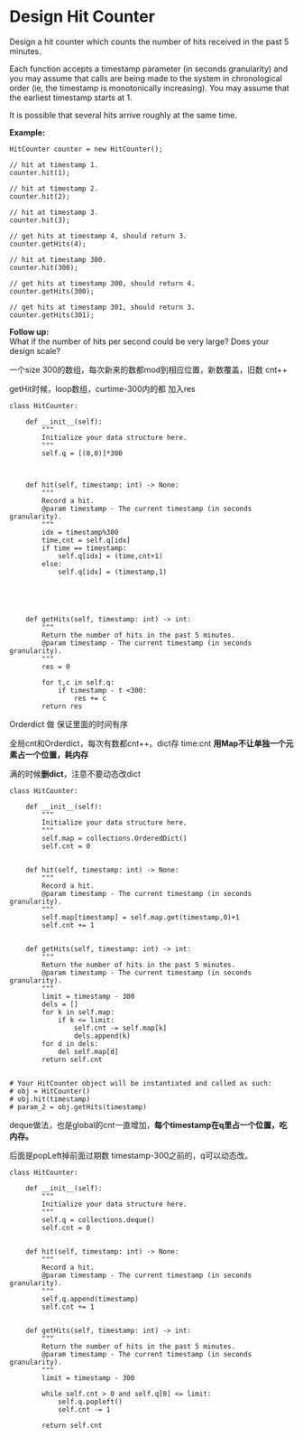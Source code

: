 # Design Hit Counter

Design a hit counter which counts the number of hits received in the past 5 minutes.

Each function accepts a timestamp parameter \(in seconds granularity\) and you may assume that calls are being made to the system in chronological order \(ie, the timestamp is monotonically increasing\). You may assume that the earliest timestamp starts at 1.

It is possible that several hits arrive roughly at the same time.

**Example:**

```text
HitCounter counter = new HitCounter();

// hit at timestamp 1.
counter.hit(1);

// hit at timestamp 2.
counter.hit(2);

// hit at timestamp 3.
counter.hit(3);

// get hits at timestamp 4, should return 3.
counter.getHits(4);

// hit at timestamp 300.
counter.hit(300);

// get hits at timestamp 300, should return 4.
counter.getHits(300);

// get hits at timestamp 301, should return 3.
counter.getHits(301); 
```

**Follow up:**  
What if the number of hits per second could be very large? Does your design scale?

一个size 300的数组，每次新来的数都mod到相应位置，新数覆盖，旧数 cnt++

getHit时候，loop数组，curtime-300内的都 加入res

```text
class HitCounter:

    def __init__(self):
        """
        Initialize your data structure here.
        """     
        self.q = [(0,0)]*300
        
        

    def hit(self, timestamp: int) -> None:
        """
        Record a hit.
        @param timestamp - The current timestamp (in seconds granularity).
        """
        idx = timestamp%300
        time,cnt = self.q[idx]
        if time == timestamp:
            self.q[idx] = (time,cnt+1)
        else:
            self.q[idx] = (timestamp,1)
        
        
            
        

    def getHits(self, timestamp: int) -> int:
        """
        Return the number of hits in the past 5 minutes.
        @param timestamp - The current timestamp (in seconds granularity).
        """
        res = 0

        for t,c in self.q:
            if timestamp - t <300:
                res += c
        return res                  
```



Orderdict 做 保证里面的时间有序

全局cnt和Orderdict，每次有数都cnt++。dict存 time:cnt **用Map不让单独一个元素占一个位置，耗内存**

满的时候**删dict**，注意不要动态改dict

```text
class HitCounter:

    def __init__(self):
        """
        Initialize your data structure here.
        """
        self.map = collections.OrderedDict()
        self.cnt = 0
        

    def hit(self, timestamp: int) -> None:
        """
        Record a hit.
        @param timestamp - The current timestamp (in seconds granularity).
        """
        self.map[timestamp] = self.map.get(timestamp,0)+1
        self.cnt += 1
        

    def getHits(self, timestamp: int) -> int:
        """
        Return the number of hits in the past 5 minutes.
        @param timestamp - The current timestamp (in seconds granularity).
        """
        limit = timestamp - 300
        dels = []
        for k in self.map:
            if k <= limit:
                self.cnt -= self.map[k]
                dels.append(k)
        for d in dels:
            del self.map[d]
        return self.cnt


# Your HitCounter object will be instantiated and called as such:
# obj = HitCounter()
# obj.hit(timestamp)
# param_2 = obj.getHits(timestamp)
```

deque做法，也是global的cnt一直增加，**每个timestamp在q里占一个位置，吃内存。**

后面是popLeft掉前面过期数 timestamp-300之前的，q可以动态改。

```text
class HitCounter:

    def __init__(self):
        """
        Initialize your data structure here.
        """
        self.q = collections.deque()
        self.cnt = 0
        

    def hit(self, timestamp: int) -> None:
        """
        Record a hit.
        @param timestamp - The current timestamp (in seconds granularity).
        """
        self.q.append(timestamp)
        self.cnt += 1
        

    def getHits(self, timestamp: int) -> int:
        """
        Return the number of hits in the past 5 minutes.
        @param timestamp - The current timestamp (in seconds granularity).
        """
        limit = timestamp - 300
        
        while self.cnt > 0 and self.q[0] <= limit:
            self.q.popleft()
            self.cnt -= 1
            
        return self.cnt

```





